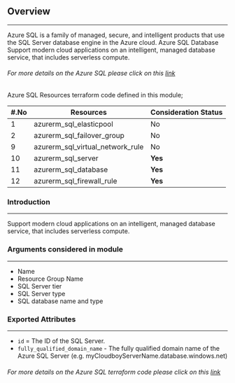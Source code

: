 ## Overview
---
Azure SQL is a family of managed, secure, and intelligent products that use the SQL Server database engine in the Azure cloud. Azure SQL Database Support modern cloud applications on an intelligent, managed database service, that includes serverless compute.

###### *For more details on the Azure SQL please click on this [link](https://docs.microsoft.com/en-us/azure/azure-sql/azure-sql-iaas-vs-paas-what-is-overview)*

Azure SQL Resources terraform code defined in this module;

|#.No| Resources | Consideration Status |
| ---| ---       | ---                     |
|1|azurerm_sql_elasticpool                 |No|
|2|azurerm_sql_failover_group              |No|
|9|azurerm_sql_virtual_network_rule        |No|
|10|azurerm_sql_server                     |**Yes**|
|11|azurerm_sql_database                   |**Yes**|
|12|azurerm_sql_firewall_rule              |**Yes**|



### Introduction
---
Support modern cloud applications on an intelligent, managed database service, that includes serverless compute.

### Arguments considered in module
---
- Name
- Resource Group Name
- SQL Server tier
- SQL Server type
- SQL database name and type

### Exported Attributes
---
- `id` = The ID of the SQL Server.
- `fully_qualified_domain_name` - The fully qualified domain name of the Azure SQL Server (e.g. myCloudboyServerName.database.windows.net)


###### *For more details on the Azure SQL terraform code please click on this [link](https://registry.terraform.io/providers/hashicorp/azurerm/latest/docs/resources/sql_server)*
